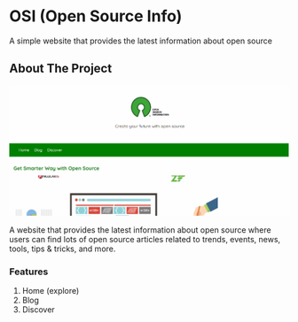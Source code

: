 # OSI (Open Source Info)
A simple website that provides the latest information about open source

## About The Project
![Sneak Peak](https://github.com/dinanoviana/osi/blob/master/assets/image/Screenshot.PNG)

A website that provides the latest information about open source where users can find lots of open source articles related to trends, events, news, tools, tips & tricks, and more.

### Features
1. Home (explore)
2. Blog
3. Discover

